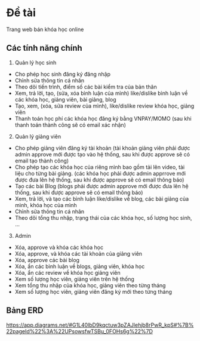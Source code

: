 # Đề tài
Trang web bán khóa học online
## Các tính năng chính

1. Quản lý học sinh
+ Cho phép học sinh đăng ký đăng nhập
+ Chỉnh sửa thông tin cá nhân
+ Theo dõi tiến trình, điểm số các bài kiểm tra của bản thân
+ Xem, trả lời, tạo, (sửa, xóa bình luận của mình) like/dislike bình luận về các khóa học, giảng viên, bài giảng, blog
+ Tạo, xem, (xóa, sửa review của mình), like/dislike review khóa học, giảng viên
+ Thanh toán học phí các khóa học đăng ký bằng VNPAY/MOMO (sau khi thanh toán thành công sẽ có email xác nhận)

2. Quản lý giảng viên

+ Cho phép giảng viên đăng ký tài khoản (tài khoản giảng viên phải được admin approve mới được tạo vào hệ thống, sau khi được approve sẽ có email tạo thành công)
+ Cho phép tạo các khóa học của riêng mình bao gồm tải lên video, tài liệu cho từng bài giảng. (các khóa học phải được admin apprrove mới được đưa lên hệ thống, sau khi được approve sẽ có email thông báo)
+ Tạo các bài Blog (blogs phải được admin approve mới được đưa lên hệ thống, sau khi được approve sẽ có email thông báo)
+ Xem, trả lời, và tạo các bình luận like/dislike về blog, các bài giảng của mình, khóa học của mình
+ Chỉnh sửa thông tin cá nhân
+ Theo dõi tổng thu nhập, trạng thái của các khóa học, số lượng học sinh, ...

3. Admin

+ Xóa, approve và khóa các khóa học
+ Xóa, approve, và khóa các tài khoản của giảng viên
+ Xóa, approve các bài blog
+ Xóa, ẩn các bình luận về blogs, giảng viên, khóa học
+ Xóa, ẩn các review về khóa học giảng viên
+ Xem số lượng học viên, giảng viên trên hệ thống
+ Xem tổng thu nhập của khóa học, giảng viên theo từng tháng
+ Xem số lượng học viên, giảng viên đăng ký mới theo từng tháng

## Bảng ERD

https://app.diagrams.net/#G1L40lbD9kqctuw3pZAJlehjb8rPwR_kpS#%7B%22pageId%22%3A%22UPsowsfwTSBu_0FOHs6g%22%7D